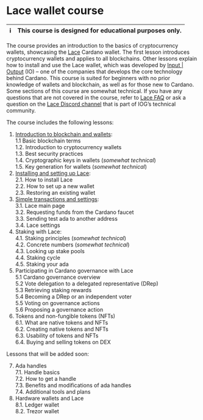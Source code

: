 
# Lace wallet course 

| :information_source: | This course is designed for educational purposes only. |  
|----------------------|:-------------------------------------------------------|  

The course provides an introduction to the basics of cryptocurrency wallets, showcasing the [Lace](https://www.lace.io/) Cardano wallet. The first lesson introduces cryptocurrency wallets and applies to all blockchains. Other lessons explain how to install and use the Lace wallet, which was developed by [Input | Output](https://iohk.io/) (IO) – one of the companies that develops the core technology behind Cardano. This course is suited for beginners with no prior knowledge of wallets and blockchain, as well as for those new to Cardano. Some sections of this course are somewhat technical. If you have any questions that are not covered in the course, refer to [Lace FAQ](https://www.lace.io/faq) or ask a question on the [Lace Discord channel](https://discord.com/invite/Qq5vNTg9PT) that is part of IOG’s technical community. 

The course includes the following lessons:

1. [Introduction to blockchain and wallets](https://github.com/iohkedu/cardano-education-program/tree/lace-course/lace-course/01-lesson/01-Introduction-to-blockchain-and-wallets.md):   
  1.1 Basic blockchain terms   
  1.2. Introduction to cryptocurrency wallets    
  1.3. Best security practices   
  1.4. Cryptographic keys in wallets (*somewhat technical*)  
  1.5. Key generation for wallets (*somewhat technical*)  
2. [Installing and setting up Lace](https://github.com/iohkedu/cardano-education-program/tree/lace-course/lace-course/02-lesson/02-Installing-and-setting-up-Lace.md):   
  2.1. How to install Lace  
  2.2. How to set up a new wallet   
  2.3. Restoring an existing wallet   
3. [Simple transactions and settings](https://github.com/iohkedu/cardano-education-program/tree/lace-course/lace-course/03-lesson/03-Simple-transactions-and-settings.md):   
  3.1. Lace main page   
  3.2. Requesting funds from the Cardano faucet  
  3.3. Sending test ada to another address   
  3.4. Lace settings   
4. Staking with Lace:   
  4.1. Staking principles (*somewhat technical*)  
  4.2. Concrete numbers (*somewhat technical*)  
  4.3. Looking up stake pools   
  4.4. Staking cycle   
  4.5. Staking your ada   
5. Participating in Cardano governance with Lace  
  5.1 Cardano governance overview  
  5.2 Vote delegation to a delegated representative (DRep)  
  5.3 Retrieving staking rewards  
  5.4 Becoming a DRep or an independent voter  
  5.5 Voting on governance actions  
  5.6 Proposing a governance action  
6. Tokens and non-fungible tokens (NFTs)   
  6.1. What are native tokens and NFTs   
  6.2. Creating native tokens and NFTs   
  6.3. Usability of tokens and NFTs   
  6.4. Buying and selling tokens on DEX   

Lessons that will be added soon: 

7. Ada handles   
  7.1. Handle basics   
  7.2. How to get a handle   
  7.3. Benefits and modifications of ada handles    
  7.4. Additional tools and plans   
8. Hardware wallets and Lace   
  8.1. Ledger wallet   
  8.2. Trezor wallet 